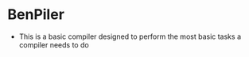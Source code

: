 # BenPiler
- This is a basic compiler designed to perform the most basic tasks a compiler needs to do
